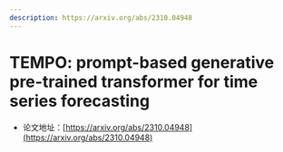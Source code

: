 ```yaml
---
description: https://arxiv.org/abs/2310.04948
---
```


# TEMPO: prompt-based generative pre-trained transformer for time series forecasting

* 论文地址：[https://arxiv.org/abs/2310.04948](https://arxiv.org/abs/2310.04948)



